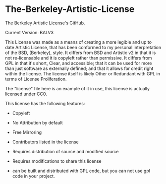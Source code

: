 # The-Berkeley-Artistic-License
The Berkeley Artistic License's GitHub.

Current Version: BALV3

This License was made as a means of creating a more legible and up to date Artistic License, that has been conformed to my personal interpretation of the BSD, (Berkeley), style. It differs from BSD and Artistic v2 in that it is not re-licensable and it is copyleft rather than permissive. It differs from GPL in that it's short, Clear, and accessible; that it can be used for more than just software as externally defined; and that it allows for credit right within the license. The license itself is likely Other or Redundant with GPL in terms of License Proliferation.

The "license" file here is an example of it in use, this license is actually licensed under CC0.

This license has the following features:

- Copyleft

- No Attribution by default

- Free Mirroring

- Contributors listed in the license

- Requires distribution of source and modified source

- Requires modifications to share this license

- can be built and distributed with GPL code, but you can not use gpl code in your project.
